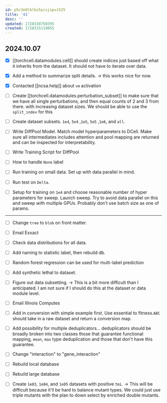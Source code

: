 ```yaml
---
id: p5c3e0lblbs5ycsjspvi525
title: '41'
desc: ''
updated: 1728338750395
created: 1728315119855
---
```

## 2024.10.07

- [x] [[torchcell.datamodules.cell]] should create indices just based off what it inherits from the dataset. It should not have to iterate over data.
- [x] Add a method to summarize split details. → this works nice for now.
- [x] Contacted [[ncsa.help]] about `vm` activation

- [ ] Create [[torchcell.datamodules.perturbation_subset]] to make sure that we have all single perturbations, and then equal counts of 2 and 3 from there. with increasing dataset sizes. We should be able to use the `split_index` for this
- [ ] Create dataset subsets. `1e4`, `5e4` ,`1e5`, `5e5` ,`1e6`, and `all`.

- [ ] Write DiffPool Model. Match model hyperparameters to DCell. Make sure all intermediates includes attention and pool mapping are returned and can be inspected for interpretability.
- [ ] Write Training Script for DiffPool
- [ ] How to handle `None` label
- [ ] Run training on small data. Set up with data parallel in mind.
- [ ] Run test on `Delta`.
- [ ] Setup for training on `1e4` and choose reasonable number of hyper parameters for sweep. Launch sweep. Try to avoid data parallel on this and sweep with multiple GPUs. Probably don't use batch size as one of params.

***

- [ ] Change `tree` to `blob` on front matter.
- [ ] Email Exxact

- [ ] Check data distributions for all data.

- [ ] Add naming to statistic label, then rebuild db.

- [ ] Random forest regression can be used for multi-label prediction

- [ ] Add synthetic lethal to dataset.
- [ ] Figure out data subsetting. → This is a bit more difficult than I anticipated. I am not sure if I should do this at the dataset or data module level.

- [ ] Email Illinois Computes
- [ ] Add in conversion with simple example first. Use essential to fitness.`ABC` should take in a raw dataset and return a conversion map.
- [ ] Add possibility for multiple deduplicators... deduplicators should be broadly broken into two classes those that guarantee functional mapping, `mean`, `max` type deduplication and those that don't have this guarantee.
- [ ] Change "interaction" to "gene_interaction"
- [ ] Rebuild local database
- [ ] Rebuild large database

- [ ] Create `1e03`, `1e04`, and `1e05` datasets with positive `tmi`. → This will be difficult because it'll be hard to balance mutant types. We could just use triple mutants with the plan to down select by enriched double mutants.
